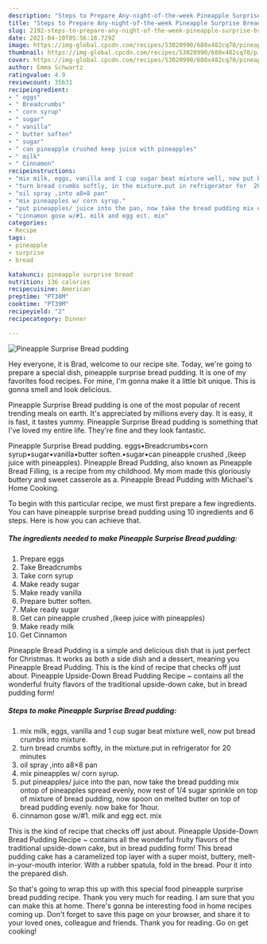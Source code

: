 ```yaml
---
description: "Steps to Prepare Any-night-of-the-week Pineapple Surprise Bread pudding"
title: "Steps to Prepare Any-night-of-the-week Pineapple Surprise Bread pudding"
slug: 2192-steps-to-prepare-any-night-of-the-week-pineapple-surprise-bread-pudding
date: 2021-04-10T05:56:18.729Z
image: https://img-global.cpcdn.com/recipes/53020990/680x482cq70/pineapple-surprise-bread-pudding-recipe-main-photo.jpg
thumbnail: https://img-global.cpcdn.com/recipes/53020990/680x482cq70/pineapple-surprise-bread-pudding-recipe-main-photo.jpg
cover: https://img-global.cpcdn.com/recipes/53020990/680x482cq70/pineapple-surprise-bread-pudding-recipe-main-photo.jpg
author: Emma Schwartz
ratingvalue: 4.9
reviewcount: 35631
recipeingredient:
- " eggs"
- " Breadcrumbs"
- " corn syrup"
- " sugar"
- " vanilla"
- " butter soften"
- " sugar"
- " can pineapple crushed keep juice with pineapples"
- " milk"
- " Cinnamon"
recipeinstructions:
- "mix milk, eggs, vanilla and 1 cup sugar beat mixture well, now put bread crumbs into mixture."
- "turn bread crumbs softly, in the mixture.put in refrigerator for  20 minutes"
- "oil spray ,into a8×8 pan"
- "mix pineapples w/ corn syrup."
- "put pineapples/ juice into the pan, now take the bread pudding mix ontop of pineapples spread evenly, now rest of 1/4 sugar sprinkle on top of mixture of bread pudding, now spoon on melted butter on top of bread pudding evenly. now bake for 1hour."
- "cinnamon gose w/#1. milk and egg ect. mix"
categories:
- Recipe
tags:
- pineapple
- surprise
- bread

katakunci: pineapple surprise bread 
nutrition: 136 calories
recipecuisine: American
preptime: "PT38M"
cooktime: "PT39M"
recipeyield: "2"
recipecategory: Dinner

---
```



![Pineapple Surprise Bread pudding](https://img-global.cpcdn.com/recipes/53020990/680x482cq70/pineapple-surprise-bread-pudding-recipe-main-photo.jpg)

Hey everyone, it is Brad, welcome to our recipe site. Today, we're going to prepare a special dish, pineapple surprise bread pudding. It is one of my favorites food recipes. For mine, I'm gonna make it a little bit unique. This is gonna smell and look delicious.

Pineapple Surprise Bread pudding is one of the most popular of recent trending meals on earth. It's appreciated by millions every day. It is easy, it is fast, it tastes yummy. Pineapple Surprise Bread pudding is something that I've loved my entire life. They're fine and they look fantastic.

Pineapple Surprise Bread pudding. eggs•Breadcrumbs•corn syrup•sugar•vanilla•butter soften.•sugar•can pineapple crushed ,(keep juice with pineapples). Pineapple Bread Pudding, also known as Pineapple Bread Filling, is a recipe from my childhood. My mom made this gloriously buttery and sweet casserole as a. Pineapple Bread Pudding with Michael&#39;s Home Cooking.


To begin with this particular recipe, we must first prepare a few ingredients. You can have pineapple surprise bread pudding using 10 ingredients and 6 steps. Here is how you can achieve that.

<!--inarticleads1-->

##### The ingredients needed to make Pineapple Surprise Bread pudding:

1. Prepare  eggs
1. Take  Breadcrumbs
1. Take  corn syrup
1. Make ready  sugar
1. Make ready  vanilla
1. Prepare  butter soften.
1. Make ready  sugar
1. Get  can pineapple crushed ,(keep juice with pineapples)
1. Make ready  milk
1. Get  Cinnamon


Pineapple Bread Pudding is a simple and delicious dish that is just perfect for Christmas. It works as both a side dish and a dessert, meaning you Pineapple Bread Pudding. This is the kind of recipe that checks off just about. Pineapple Upside-Down Bread Pudding Recipe ~ contains all the wonderful fruity flavors of the traditional upside-down cake, but in bread pudding form! 

<!--inarticleads2-->

##### Steps to make Pineapple Surprise Bread pudding:

1. mix milk, eggs, vanilla and 1 cup sugar beat mixture well, now put bread crumbs into mixture.
1. turn bread crumbs softly, in the mixture.put in refrigerator for  20 minutes
1. oil spray ,into a8×8 pan
1. mix pineapples w/ corn syrup.
1. put pineapples/ juice into the pan, now take the bread pudding mix ontop of pineapples spread evenly, now rest of 1/4 sugar sprinkle on top of mixture of bread pudding, now spoon on melted butter on top of bread pudding evenly. now bake for 1hour.
1. cinnamon gose w/#1. milk and egg ect. mix


This is the kind of recipe that checks off just about. Pineapple Upside-Down Bread Pudding Recipe ~ contains all the wonderful fruity flavors of the traditional upside-down cake, but in bread pudding form! This bread pudding cake has a caramelized top layer with a super moist, buttery, melt-in-your-mouth interior. With a rubber spatula, fold in the bread. Pour it into the prepared dish. 

So that's going to wrap this up with this special food pineapple surprise bread pudding recipe. Thank you very much for reading. I am sure that you can make this at home. There's gonna be interesting food in home recipes coming up. Don't forget to save this page on your browser, and share it to your loved ones, colleague and friends. Thank you for reading. Go on get cooking!
